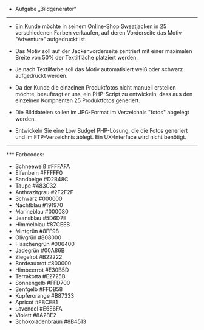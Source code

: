 * Aufgabe „Bildgenerator“
---

- Ein Kunde möchte in seinem Online-Shop Sweatjacken in 25 verschiedenen Farben
verkaufen, auf deren Vorderseite das Motiv "Adventure" aufgedruckt ist.

- Das Motiv soll auf der Jackenvorderseite zentriert mit einer maximalen Breite von 50%
der Textilfläche platziert werden.

- Je nach Textilfarbe soll das Motiv automatisiert weiß oder schwarz aufgedruckt werden.

- Da der Kunde die einzelnen Produktfotos nicht manuell erstellen möchte, beauftragt er
uns, ein PHP-Script zu entwickeln, dass aus den einzelnen Kompnenten 25
Produktfotos generiert.

- Die Bilddateien sollen im JPG-Format im Verzeichnis "fotos" abgelegt werden.

- Entwickeln Sie eine Low Budget PHP-Lösung, die die Fotos generiert und im FTP-Verzeichnis ablegt. Ein UX-Interface wird nicht benötigt.

---

*** Farbcodes:
- Schneeweiß #FFFAFA
- Elfenbein #FFFFF0
- Sandbeige #D2B48C
- Taupe #483C32
- Anthrazitgrau #2F2F2F
- Schwarz #000000
- Nachtblau #191970
- Marineblau #000080
- Jeansblau #5D6D7E
- Himmelblau #87CEEB
- Mintgrün #8FF98
- Olivgrün #808000
- Flaschengrün #006400­
- Jadegrün #00A86B
- Ziegelrot #B22222
- Bordeauxrot #800000
- Himbeerrot #E30B5D
- Terrakotta #E2725B
- Sonnengelb #FFD700
- Senfgelb #FFDB58
- Kupferorange #B87333
- Apricot #FBCEB1
- Lavendel #E6E6FA
- Violett #8A2BE2
- Schokoladenbraun #8B4513
